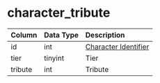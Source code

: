 # character_tribute

| Column | Data Type | Description |
| :--- | :--- | :--- |
| id | int | [Character Identifier](character_data.md) |
| tier | tinyint | Tier |
| tribute | int | Tribute |

